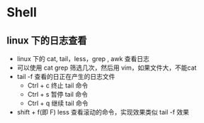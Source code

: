# Shell

## linux 下的日志查看

- linux 下的 cat, tail，less，grep , awk 查看日志
- 可以使用 cat grep 筛选几次，然后用 vim，如果文件大，不能cat
- tail -f 查看的日正在产生的日志文件
  - Ctrl + c 终止 tail 命令
  - Ctrl + s 暂停 tail 命令
  - Ctrl + q 继续 tail 命令
- shift + f(即 F) less 查看滚动的命令，实现效果类似 tail -f 效果
